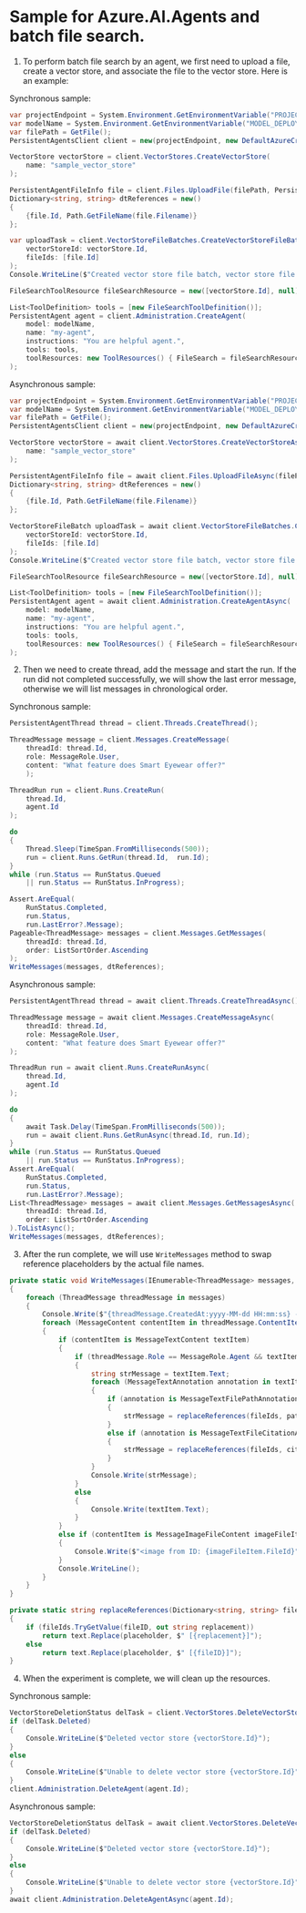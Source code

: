 # Sample for Azure.AI.Agents and batch file search.

1. To perform batch file search by an agent, we first need to upload a file, create a vector store, and associate the file to the vector store. Here is an example:

Synchronous sample:
```C# Snippet:AgentsVectorStoreBatchFileSearchCreateVectorStore
var projectEndpoint = System.Environment.GetEnvironmentVariable("PROJECT_ENDPOINT");
var modelName = System.Environment.GetEnvironmentVariable("MODEL_DEPLOYMENT_NAME");
var filePath = GetFile();
PersistentAgentsClient client = new(projectEndpoint, new DefaultAzureCredential());

VectorStore vectorStore = client.VectorStores.CreateVectorStore(
    name: "sample_vector_store"
);

PersistentAgentFileInfo file = client.Files.UploadFile(filePath, PersistentAgentFilePurpose.Agents);
Dictionary<string, string> dtReferences = new()
{
    {file.Id, Path.GetFileName(file.Filename)}
};

var uploadTask = client.VectorStoreFileBatches.CreateVectorStoreFileBatch(
    vectorStoreId: vectorStore.Id,
    fileIds: [file.Id]
);
Console.WriteLine($"Created vector store file batch, vector store file batch ID: {uploadTask.Value.Id}");

FileSearchToolResource fileSearchResource = new([vectorStore.Id], null);

List<ToolDefinition> tools = [new FileSearchToolDefinition()];
PersistentAgent agent = client.Administration.CreateAgent(
    model: modelName,
    name: "my-agent",
    instructions: "You are helpful agent.",
    tools: tools,
    toolResources: new ToolResources() { FileSearch = fileSearchResource }
);
```

Asynchronous sample:
```C# Snippet:AgentsVectorStoreBatchFileAsyncSearchCreateVectorStore
var projectEndpoint = System.Environment.GetEnvironmentVariable("PROJECT_ENDPOINT");
var modelName = System.Environment.GetEnvironmentVariable("MODEL_DEPLOYMENT_NAME");
var filePath = GetFile();
PersistentAgentsClient client = new(projectEndpoint, new DefaultAzureCredential());

VectorStore vectorStore = await client.VectorStores.CreateVectorStoreAsync(
    name: "sample_vector_store"
);

PersistentAgentFileInfo file = await client.Files.UploadFileAsync(filePath, PersistentAgentFilePurpose.Agents);
Dictionary<string, string> dtReferences = new()
{
    {file.Id, Path.GetFileName(file.Filename)}
};

VectorStoreFileBatch uploadTask = await client.VectorStoreFileBatches.CreateVectorStoreFileBatchAsync(
    vectorStoreId: vectorStore.Id,
    fileIds: [file.Id]
);
Console.WriteLine($"Created vector store file batch, vector store file batch ID: {uploadTask.Id}");

FileSearchToolResource fileSearchResource = new([vectorStore.Id], null);

List<ToolDefinition> tools = [new FileSearchToolDefinition()];
PersistentAgent agent = await client.Administration.CreateAgentAsync(
    model: modelName,
    name: "my-agent",
    instructions: "You are helpful agent.",
    tools: tools,
    toolResources: new ToolResources() { FileSearch = fileSearchResource }
);
```

2. Then we need to create thread, add the message and start the run. If the run did not completed successfully, we will show the last error message, otherwise we will list messages in chronological order.

Synchronous sample:
```C# Snippet:AgentsVectorStoreBatchFileSearchThreadAndResponse
PersistentAgentThread thread = client.Threads.CreateThread();

ThreadMessage message = client.Messages.CreateMessage(
    threadId: thread.Id,
    role: MessageRole.User,
    content: "What feature does Smart Eyewear offer?"
    );

ThreadRun run = client.Runs.CreateRun(
    thread.Id,
    agent.Id
);

do
{
    Thread.Sleep(TimeSpan.FromMilliseconds(500));
    run = client.Runs.GetRun(thread.Id,  run.Id);
}
while (run.Status == RunStatus.Queued
    || run.Status == RunStatus.InProgress);

Assert.AreEqual(
    RunStatus.Completed,
    run.Status,
    run.LastError?.Message);
Pageable<ThreadMessage> messages = client.Messages.GetMessages(
    threadId: thread.Id,
    order: ListSortOrder.Ascending
);
WriteMessages(messages, dtReferences);
```

Asynchronous sample:
```C# Snippet:AgentsVectorStoreBatchFileSearchAsyncThreadAndResponse
PersistentAgentThread thread = await client.Threads.CreateThreadAsync();

ThreadMessage message = await client.Messages.CreateMessageAsync(
    threadId: thread.Id,
    role: MessageRole.User,
    content: "What feature does Smart Eyewear offer?"
);

ThreadRun run = await client.Runs.CreateRunAsync(
    thread.Id,
    agent.Id
);

do
{
    await Task.Delay(TimeSpan.FromMilliseconds(500));
    run = await client.Runs.GetRunAsync(thread.Id, run.Id);
}
while (run.Status == RunStatus.Queued
    || run.Status == RunStatus.InProgress);
Assert.AreEqual(
    RunStatus.Completed,
    run.Status,
    run.LastError?.Message);
List<ThreadMessage> messages = await client.Messages.GetMessagesAsync(
    threadId: thread.Id,
    order: ListSortOrder.Ascending
).ToListAsync();
WriteMessages(messages, dtReferences);
```

3. After the run complete, we will use `WriteMessages` method to swap reference placeholders by the actual file names.
```C# Snippet:AgentsVectorStoreBatchFileSearchParseResults
private static void WriteMessages(IEnumerable<ThreadMessage> messages, Dictionary<string, string> fileIds)
{
    foreach (ThreadMessage threadMessage in messages)
    {
        Console.Write($"{threadMessage.CreatedAt:yyyy-MM-dd HH:mm:ss} - {threadMessage.Role,10}: ");
        foreach (MessageContent contentItem in threadMessage.ContentItems)
        {
            if (contentItem is MessageTextContent textItem)
            {
                if (threadMessage.Role == MessageRole.Agent && textItem.Annotations.Count > 0)
                {
                    string strMessage = textItem.Text;
                    foreach (MessageTextAnnotation annotation in textItem.Annotations)
                    {
                        if (annotation is MessageTextFilePathAnnotation pathAnnotation)
                        {
                            strMessage = replaceReferences(fileIds, pathAnnotation.FileId, pathAnnotation.Text, strMessage);
                        }
                        else if (annotation is MessageTextFileCitationAnnotation citationAnnotation)
                        {
                            strMessage = replaceReferences(fileIds, citationAnnotation.FileId, citationAnnotation.Text, strMessage);
                        }
                    }
                    Console.Write(strMessage);
                }
                else
                {
                    Console.Write(textItem.Text);
                }
            }
            else if (contentItem is MessageImageFileContent imageFileItem)
            {
                Console.Write($"<image from ID: {imageFileItem.FileId}");
            }
            Console.WriteLine();
        }
    }
}

private static string replaceReferences(Dictionary<string, string> fileIds, string fileID, string placeholder, string text)
{
    if (fileIds.TryGetValue(fileID, out string replacement))
        return text.Replace(placeholder, $" [{replacement}]");
    else
        return text.Replace(placeholder, $" [{fileID}]");
}
```

4. When the experiment is complete, we will clean up the resources.

Synchronous sample:
```C# Snippet:AgentsVectorStoreBatchFileSearchCleanup
VectorStoreDeletionStatus delTask = client.VectorStores.DeleteVectorStore(vectorStore.Id);
if (delTask.Deleted)
{
    Console.WriteLine($"Deleted vector store {vectorStore.Id}");
}
else
{
    Console.WriteLine($"Unable to delete vector store {vectorStore.Id}");
}
client.Administration.DeleteAgent(agent.Id);
```

Asynchronous sample:
```C# Snippet:AgentsVectorStoreBatchFileSearchAsyncCleanup
VectorStoreDeletionStatus delTask = await client.VectorStores.DeleteVectorStoreAsync(vectorStore.Id);
if (delTask.Deleted)
{
    Console.WriteLine($"Deleted vector store {vectorStore.Id}");
}
else
{
    Console.WriteLine($"Unable to delete vector store {vectorStore.Id}");
}
await client.Administration.DeleteAgentAsync(agent.Id);
```